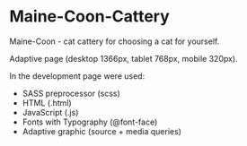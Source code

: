# Maine-Coon-Cattery
Maine-Coon - cat cattery for choosing a cat for yourself.

Adaptive page (desktop 1366px, tablet 768px, mobile 320px).

In the development page were used:
- SASS preprocessor (scss)
- HTML (.html)
- JavaScript (.js)
- Fonts with Typography (@font-face)
- Adaptive graphic (source + media queries)

